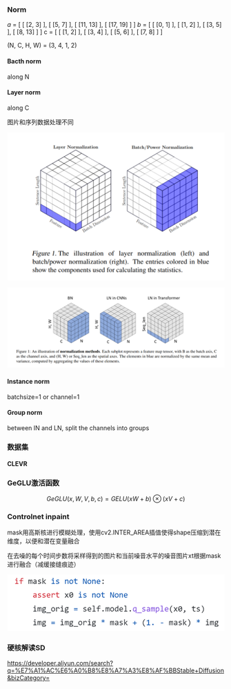 ### Norm

*a* = [ [ [2, 3] ], [ [5, 7] ], [ [11, 13] ], [ [17, 19] ] ]
*b* = [ [ [0, 1] ], [ [1, 2] ], [ [3, 5] ], [ [8, 13] ] ]
c = [ [ [1, 2] ], [ [3, 4] ], [ [5, 6] ], [ [7, 8] ] ]

(N, C, H, W) = (3, 4, 1, 2)

#### Bacth norm

along N

#### Layer norm

along C

图片和序列数据处理不同

![image-20230613170259287](image-20230613170259287.png)



![image-20230613170330455](image-20230613170330455.png)



#### Instance norm

batchsize=1 or channel=1

#### Group norm

between IN and LN, split the channels into groups

### 数据集

#### CLEVR

### GeGLU激活函数

$$
GeGLU(x,W,V,b,c)=GELU(xW+b)\otimes(xV+c)
$$

### Controlnet inpaint

mask用高斯核进行模糊处理，使用cv2.INTER_AREA插值使得shape压缩到潜在维度，以便和潜在变量融合

在去噪的每个时间步数将采样得到的图片和当前噪音水平的噪音图片xt根据mask进行融合（减缓接缝痕迹）

![image-20230615172946654](image-20230615172946654.png)

### 硬核解读SD

https://developer.aliyun.com/search?q=%E7%A1%AC%E6%A0%B8%E8%A7%A3%E8%AF%BBStable+Diffusion&bizCategory=
